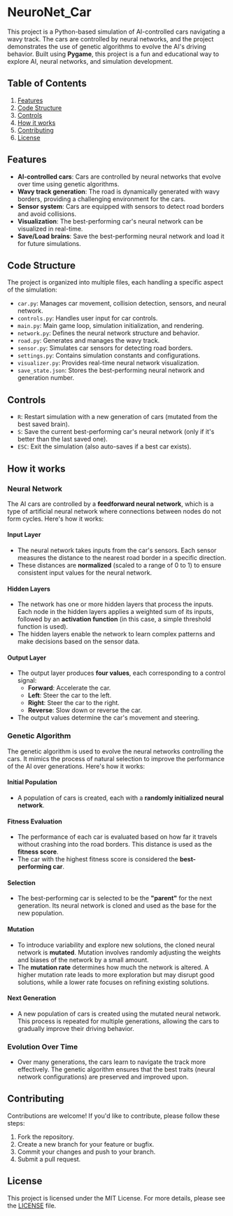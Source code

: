 # NeuroNet_Car

This project is a Python-based simulation of AI-controlled cars navigating a wavy track. The cars are controlled by neural networks, and the project demonstrates the use of genetic algorithms to evolve the AI's driving behavior. Built using **Pygame**, this project is a fun and educational way to explore AI, neural networks, and simulation development.
## Table of Contents

1. [Features](#features)
2. [Code Structure](#code-structure)
3. [Controls](#controls)
4. [How it works](#how-it-works)
5. [Contributing](#contributing)
6. [License](#license)

## Features

- **AI-controlled cars**: Cars are controlled by neural networks that evolve over time using genetic algorithms.
- **Wavy track generation**: The road is dynamically generated with wavy borders, providing a challenging environment for the cars.
- **Sensor system**: Cars are equipped with sensors to detect road borders and avoid collisions.
- **Visualization**: The best-performing car's neural network can be visualized in real-time.
- **Save/Load brains**: Save the best-performing neural network and load it for future simulations.

## Code Structure
The project is organized into multiple files, each handling a specific aspect of the simulation:

- `car.py`: Manages car movement, collision detection, sensors, and neural network.
- `controls.py`: Handles user input for car controls.
- `main.py`: Main game loop, simulation initialization, and rendering.
- `network.py`: Defines the neural network structure and behavior.
- `road.py`: Generates and manages the wavy track.
- `sensor.py`: Simulates car sensors for detecting road borders.
- `settings.py`: Contains simulation constants and configurations.
- `visualizer.py`: Provides real-time neural network visualization.
- `save_state.json`: Stores the best-performing neural network and generation number.

## Controls
- `R`: Restart simulation with a new generation of cars (mutated from the best saved brain).
- `S`: Save the current best-performing car's neural network (only if it's better than the last saved one).
- `ESC`: Exit the simulation (also auto-saves if a best car exists).

## How it works

### Neural Network

The AI cars are controlled by a **feedforward neural network**, which is a type of artificial neural network where connections between nodes do not form cycles. Here's how it works:

#### Input Layer
- The neural network takes inputs from the car's sensors. Each sensor measures the distance to the nearest road border in a specific direction.
- These distances are **normalized** (scaled to a range of 0 to 1) to ensure consistent input values for the neural network.
#### Hidden Layers
- The network has one or more hidden layers that process the inputs. Each node in the hidden layers applies a weighted sum of its inputs, followed by an **activation function** (in this case, a simple threshold function is used).
- The hidden layers enable the network to learn complex patterns and make decisions based on the sensor data.
#### Output Layer
- The output layer produces **four values**, each corresponding to a control signal:
  - **Forward**: Accelerate the car.
  - **Left**: Steer the car to the left.
  - **Right**: Steer the car to the right.
  - **Reverse**: Slow down or reverse the car.
- The output values determine the car's movement and steering.
### Genetic Algorithm
The genetic algorithm is used to evolve the neural networks controlling the cars. It mimics the process of natural selection to improve the performance of the AI over generations. Here's how it works:
#### Initial Population
- A population of cars is created, each with a **randomly initialized neural network**.
#### Fitness Evaluation
- The performance of each car is evaluated based on how far it travels without crashing into the road borders. This distance is used as the **fitness score**.
- The car with the highest fitness score is considered the **best-performing car**.
#### Selection
- The best-performing car is selected to be the **"parent"** for the next generation. Its neural network is cloned and used as the base for the new population.
#### Mutation
- To introduce variability and explore new solutions, the cloned neural network is **mutated**. Mutation involves randomly adjusting the weights and biases of the network by a small amount.
- The **mutation rate** determines how much the network is altered. A higher mutation rate leads to more exploration but may disrupt good solutions, while a lower rate focuses on refining existing solutions.
#### Next Generation
- A new population of cars is created using the mutated neural network. This process is repeated for multiple generations, allowing the cars to gradually improve their driving behavior.
### Evolution Over Time
- Over many generations, the cars learn to navigate the track more effectively. The genetic algorithm ensures that the best traits (neural network configurations) are preserved and improved upon.
## Contributing
Contributions are welcome! If you'd like to contribute, please follow these steps:
1. Fork the repository.
2. Create a new branch for your feature or bugfix.
3. Commit your changes and push to your branch.
4. Submit a pull request.

## License 

This project is licensed under the MIT License. For more details, please see the [LICENSE](LICENSE) file.
